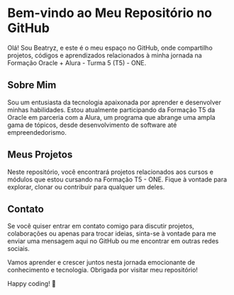 # Bem-vindo ao Meu Repositório no GitHub

Olá! Sou Beatryz, e este é o meu espaço no GitHub, onde compartilho projetos, 
códigos e aprendizados relacionados à minha jornada na Formação Oracle + Alura - Turma 5 (T5) - ONE.

## Sobre Mim

Sou um entusiasta da tecnologia apaixonada por aprender e desenvolver minhas habilidades.
Estou atualmente participando da Formação T5 da Oracle em parceria com a Alura, um programa que abrange uma ampla gama de tópicos, 
desde desenvolvimento de software até empreendedorismo.

## Meus Projetos

Neste repositório, você encontrará projetos relacionados aos cursos e módulos que estou cursando na Formação T5 - ONE.
Fique à vontade para explorar, clonar ou contribuir para qualquer um deles.

## Contato

Se você quiser entrar em contato comigo para discutir projetos, colaborações ou apenas para trocar ideias, 
sinta-se à vontade para me enviar uma mensagem aqui no GitHub ou me encontrar em outras redes sociais.

Vamos aprender e crescer juntos nesta jornada emocionante de conhecimento e tecnologia. Obrigada por visitar meu repositório!

Happy coding! 🚀

